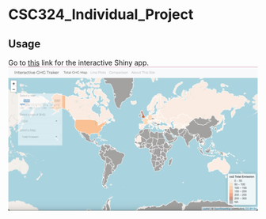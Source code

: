# CSC324_Individual_Project
## Usage

Go to [this](https://tml17.shinyapps.io/csc324_individual_project/) link for the interactive Shiny app.
![Example](screenshot.png)
